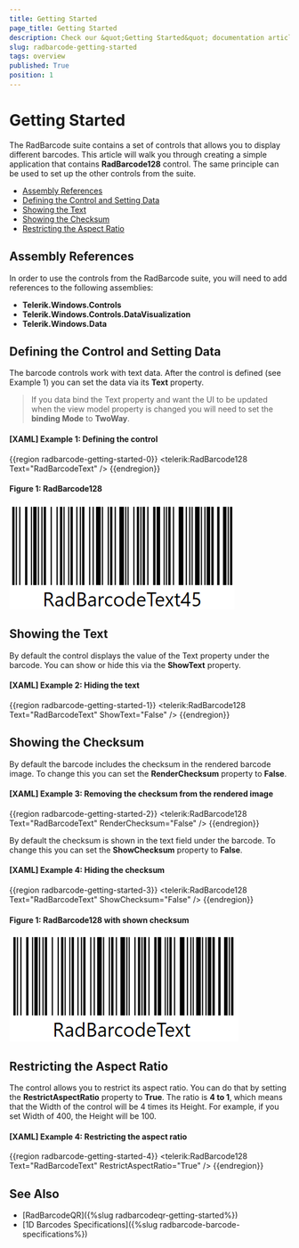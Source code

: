 ```yaml
---
title: Getting Started
page_title: Getting Started
description: Check our &quot;Getting Started&quot; documentation article for the RadBarcode {{ site.framework_name }} control.
slug: radbarcode-getting-started
tags: overview
published: True
position: 1
---
```


# Getting Started

The RadBarcode suite contains a set of controls that allows you to display different barcodes. This article will walk you through creating a simple application that contains __RadBarcode128__ control. The same principle can be used to set up the other controls from the suite.

* [Assembly References](#assembly-references)
* [Defining the Control and Setting Data](#defining-the-control-and-setting-data)
* [Showing the Text](#showing-the-text)
* [Showing the Checksum](#showing-the-checksum)
* [Restricting the Aspect Ratio](#restricting-the-aspect-ratio)

## Assembly References

In order to use the controls from the RadBarcode suite, you will need to add references to the following assemblies:
* __Telerik.Windows.Controls__
* __Telerik.Windows.Controls.DataVisualization__
* __Telerik.Windows.Data__

## Defining the Control and Setting Data

The barcode controls work with text data. After the control is defined (see Example 1) you can set the data via its __Text__ property.

> If you data bind the Text property and want the UI to be updated when the view model property is changed you will need to set the __binding Mode__ to __TwoWay__.

#### __[XAML] Example 1: Defining the control__
{{region radbarcode-getting-started-0}}
	<telerik:RadBarcode128 Text="RadBarcodeText" />
{{endregion}}

#### __Figure 1: RadBarcode128__
![{{ site.framework_name }} RadBarcodeLegacy RadBarcode128](images/radbarcode-getting-started-0.png)

## Showing the Text

By default the control displays the value of the Text property under the barcode. You can show or hide this via the __ShowText__ property.

#### __[XAML] Example 2: Hiding the text__
{{region radbarcode-getting-started-1}}
	<telerik:RadBarcode128 Text="RadBarcodeText" ShowText="False" />
{{endregion}}

## Showing the Checksum

By default the barcode includes the checksum in the rendered barcode image. To change this you can set the __RenderChecksum__ property to __False__.

#### __[XAML] Example 3: Removing the checksum from the rendered image__
{{region radbarcode-getting-started-2}}
	<telerik:RadBarcode128 Text="RadBarcodeText" RenderChecksum="False" />
{{endregion}}

By default the checksum is shown in the text field under the barcode. To change this you can set the __ShowChecksum__ property to __False__. 

#### __[XAML] Example 4: Hiding the checksum__
{{region radbarcode-getting-started-3}}
	<telerik:RadBarcode128 Text="RadBarcodeText" ShowChecksum="False" />
{{endregion}}

#### __Figure 1: RadBarcode128 with shown checksum__
![{{ site.framework_name }} RadBarcodeLegacy RadBarcode128 with shown checksum](images/radbarcode-getting-started-1.png)

## Restricting the Aspect Ratio

The control allows you to restrict its aspect ratio. You can do that by setting the __RestrictAspectRatio__ property to __True__. The ratio is __4 to 1__, which means that the Width of the control will be 4 times its Height. For example, if you set Width of 400, the Height will be 100.

#### __[XAML] Example 4: Restricting the aspect ratio__
{{region radbarcode-getting-started-4}}
	<telerik:RadBarcode128 Text="RadBarcodeText" RestrictAspectRatio="True" />
{{endregion}}

## See Also
* [RadBarcodeQR]({%slug radbarcodeqr-getting-started%})
* [1D Barcodes Specifications]({%slug radbarcode-barcode-specifications%})
